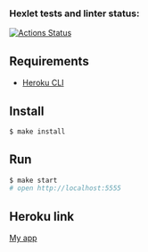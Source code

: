 ### Hexlet tests and linter status:
[![Actions Status](https://github.com/hellion86/frontend-project-lvl4/workflows/hexlet-check/badge.svg)](https://github.com/hellion86/frontend-project-lvl4/actions)

## Requirements

* [Heroku CLI](https://devcenter.heroku.com/articles/heroku-cli)

## Install

```sh
$ make install
```

## Run

```sh
$ make start
# open http://localhost:5555
```

## Heroku link

[My app](https://rocky-headland-56319.herokuapp.com/)